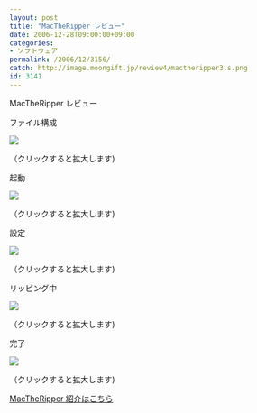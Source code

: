```yaml
---
layout: post
title: "MacTheRipper レビュー"
date: 2006-12-28T09:00:00+09:00
categories:
- ソフトウェア
permalink: /2006/12/3156/
catch: http://image.moongift.jp/review4/mactheripper3.s.png
id: 3141
---
```

MacTheRipper レビュー  
<!--more-->

ファイル構成

  

[![](http://image.moongift.jp/review4/mactheripper1.s.png)](http://image.moongift.jp/review4/mactheripper1.png)  
  
（クリックすると拡大します)

  

起動

  

[![](http://image.moongift.jp/review4/mactheripper2.s.png)](http://image.moongift.jp/review4/mactheripper2.png)  
  
（クリックすると拡大します)

  

設定

  

[![](http://image.moongift.jp/review4/mactheripper3.s.png)](http://image.moongift.jp/review4/mactheripper3.png)  
  
（クリックすると拡大します)

  

リッピング中

  

[![](http://image.moongift.jp/review4/mactheripper4.s.png)](http://image.moongift.jp/review4/mactheripper4.png)  
  
（クリックすると拡大します)

  

完了

  

[![](http://image.moongift.jp/review4/mactheripper5.s.png)](http://image.moongift.jp/review4/mactheripper5.png)  
  
（クリックすると拡大します)

  

[MacTheRipper 紹介はこちら](http://fw.moongift.jp/intro/i-3153.html)

